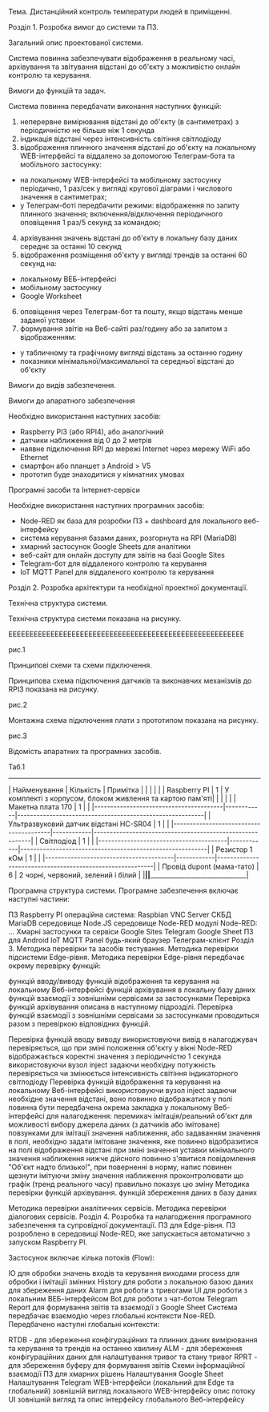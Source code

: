 Тема. Дистанційний контроль температури людей в приміщенні.

Розділ 1. Розробка вимог до системи та ПЗ.

Загальний опис проектованої системи.

Система повинна забезпечувати відображення в реальному часі, архівування та звітування відстані до об'єкту з можливістю онлайн контролю та керування.

Вимоги до функцій та задач.

Система повинна передбачати виконання наступних функцій:

1. неперервне вимірювання відстані до об'єкту (в сантиметрах) з періодичністю не більше ніж 1 секунда
2. індикація відстані через інтенсивність світіння світлодіоду
3. відображення плинного значення відстані до об'єкту на локальному WEB-інтерфейсі та віддалено за допомогою Телеграм-бота та мобільного застосунку:
- на локальному WEB-інтерфейсі та мобільному застосунку періодично, 1 раз/сек у вигляді кругової діаграми і числового значення в сантиметрах;
- у Телеграм-боті передбачити режими: відображення по запиту плинного значення; включення/відключення періодичного оповіщення 1 раз/5 секунд за командою;
4. архівування значень відстані до об'єкту в локальну базу даних середнє за останні 10 секунд
5. відображення розміщення об'єкту у вигляді трендів за останні 60 секунд на:
- локальному ВЕБ-інтерфейсі
- мобільному застосунку
- Google Worksheet
6. оповіщення через Телеграм-бот та пошту, якщо відстань менше заданої уставки
7. формування звітів на Веб-сайті раз/годину або за запитом з відображенням:
- у табличному та графічному вигляді відстань за останню годину
- показники мінімальної/максимальної та середньої відстані до об'єкту

Вимоги до видів забезпечення.

Вимоги до апаратного забезпечення

Необхідно використання наступних засобів:

- Raspberry PI3 (або RPI4), або аналогічний
- датчики наближення від 0 до 2 метрів
- наявне підключення RPI до мережі Internet через мережу WiFi або Ethernet
- смартфон або планшет з Android > V5
- прототип буде знаходитися у кімнатних умовах

Програмні засоби та Інтернет-сервіси

Необхідне використання наступних програмних засобів:

- Node-RED як база для розробки ПЗ + dashboard для локального веб-інтерфейсу
- система керування базами даних, розгорнута на RPI (MariaDB)
- хмарний застосунок Google Sheets для аналітики
- веб-сайт для онлайн доступу для звітів на базі Google Sites
- Telegram-бот для віддаленого контролю та керування
- IoT MQTT Panel для віддаленого контролю та керування

Розділ 2. Розробка архітектури та необхідної проектної документації.

Технічна структура системи.

Технічна структура системи показана на рисунку.

ЕЕЕЕЕЕЕЕЕЕЕЕЕЕЕЕЕЕЕЕЕЕЕЕЕЕЕЕЕЕЕЕЕЕЕЕЕЕЕЕЕЕЕЕЕЕЕЕЕЕЕЕЕЕЕЕ


рис.1

Принципові схеми та схеми підключення.

Принципова схема підключення датчиків та виконавчих механізмів до RPI3 показана на рисунку.



рис.2

Монтажна схема підключення плати з прототипом показана на рисунку.



рис.3

Відомість апаратних та програмних засобів.

Таб.1

__________________________________________________________________________________________________________________
|               Найменування             |	Кількість |	                        Примітка                         |
|                                        |            |                                                          |
| Raspberry PI	                         | 1	        | У комплекті з корпусом, блоком живлення та картою пам'яті|
|                                        |            |                                                          |
| Макетна плата 170                      | 1	        |                                                          |
|----------------------------------------|------------|----------------------------------------------------------|
| Ультразвуковий датчик відстані HC-SR04 | 1          |                                                          |
|----------------------------------------|------------|----------------------------------------------------------|
| Світлодіод 	                           | 1          |                                                          |
|----------------------------------------|------------|----------------------------------------------------------|
| Резистор 1 кОм	                       | 1	        |                                                          |
|----------------------------------------|------------|----------------------------------------------------------|
| Провід dupont (мама-тато)	             | 6	        | 2 чорні, червоний, зелений і білий                       |
|________________________________________|____________|__________________________________________________________|

Програмна структура системи.
Програмне забезпечення включає наступні частини:

ПЗ Raspberry PI
операційна система: Raspbian
VNC Server
СКБД MariaDB
середовище Node.JS
середовище Node-RED
модулі Node-RED: ...
Хмарні застосунки та сервіси
Google Sites
Telegram
Google Sheet
ПЗ для Android
IoT MQTT Panel
будь-який браузер
Телеграм-клієнт
Розділ 3. Методика перевірки та засобів тестування.
Методика перевірки підсистеми Edge-рівня.
Методика перевірки Edge-рівня передбачає окрему перевірку функцій:

функцій вводу/виводу
функцій відображення та керування на локальному Веб-інтерфейсі
функцій архівування в локальну базу даних
функцій взаємодії з зовнішніми сервісами за застосунками
Перевірка функцій архівування описана в наступному підрозділі. Перевірка функцій взаємодії з зовнішніми сервісами за застосунками проводиться разом з перевіркою відповідних функцій.

Перевірка функцій вводу виводу
використовуючи вивід в налагоджувач перевіряється, що при зміні положення об'єкту у вікні Node-RED відображається коректні значення з періодичністю 1 секунда
використовуючи вузол inject задаючи необхідну потужність перевіряється чи змінюється інтенсивність світіння індикаторного світлодіоду
Перевірка функцій відображення та керування на локальному Веб-інтерфейсі
використовуючи вузол inject задаючи необхідне значення відстані, воно повинно відображатися у полі
повинна бути передбачена окрема закладка у локальному Веб-інтерфейсі для налагодження:
перемикач імітація/реальний об'єкт для можливості вибору джерела даних (з датчиків або імітоване)
повзунками для імітації значення наближення, або задаванням значення в полі, необхідно задати імітоване значення, яке повинно відобразитися на полі відображення відстані
при зміні значення уставки мінімального значення наближення нижче дійсного повинно з'явитися повідомлення "Об'єкт надто близько!", при поверненні в норму, напис повинен щезнути
імітуючи зміну значення наближення проконтролювати що графік (тренд реального часу) правильно показує цю зміну
Методика перевірки функцій архівування.
функцій збереження даних в базу даних

Методика перевірки аналітичних сервісів.
Методика перевірки діалогових сервісів.
Розділ 4. Розробка та налагодження програмного забезпечення та супровідної документації.
ПЗ для Edge-рівня.
ПЗ розроблено в середовищі Node-RED, яке запускається автоматично з запуском Raspberry PI.

Застосунок включає кілька потоків (Flow):

IO для обробки значень входів та керування виходами
process для обробки і імітації змінних
History для роботи з локальною базою даних для збереження даних
Alarm для роботи з тривогами
UI для роботи з локальним ВЕБ-інтерфейсом
Bot для роботи з чат-ботом Telegram
Report для формування звітів та взаємодії з Google Sheet
Система передбачає взаємодію через глобальні контексти Noe-RED. Передбачено наступні глобальні контексти:

RTDB - для збереження конфігураційних та плинних даних вимірювання та керування та трендів на останню хвилину
ALM - для збереження конфігураційних даних для налаштування тривог та стану тривог
RPRT - для збереження буферу для формування звітів
Схеми інформаційної взаємодії
ПЗ для хмарних рішень
Налаштування Google Sheet
Налаштування Telegram
WEB-інтерфейси (локальний для Edge та глобальний)
зовнішній вигляд локального WEB-інтерфейсу
опис потоку UI
зовнішній вигляд та опис інтерфейсу глобального Веб-інтерфейсу
